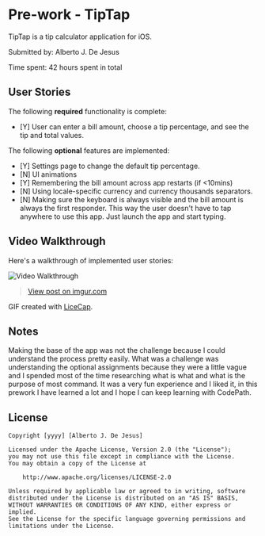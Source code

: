 # Pre-work - TipTap

TipTap is a tip calculator application for iOS.

Submitted by: Alberto J. De Jesus

Time spent: 42 hours spent in total

## User Stories

The following **required** functionality is complete:
* [Y] User can enter a bill amount, choose a tip percentage, and see the tip and total values.

The following **optional** features are implemented:
* [Y] Settings page to change the default tip percentage.
* [N] UI animations
* [Y] Remembering the bill amount across app restarts (if <10mins)
* [N] Using locale-specific currency and currency thousands separators.
* [N] Making sure the keyboard is always visible and the bill amount is always the first responder. This way the user doesn't have to tap anywhere to use this app. Just launch the app and start typing.

## Video Walkthrough 

Here's a walkthrough of implemented user stories:

<img src='http://imgur.com/53ZsaWA' width='' alt='Video Walkthrough' />
<blockquote class="imgur-embed-pub" lang="en" data-id="53ZsaWA"><a href="//imgur.com/53ZsaWA">View post on imgur.com</a></blockquote><script async src="//s.imgur.com/min/embed.js" charset="utf-8"></script>

GIF created with [LiceCap](http://www.cockos.com/licecap/).

## Notes

Making the base of the app was not the challenge because I could understand the process pretty easily. What was a challenge was
understanding the optional assignments because they were a little vague and I spended most of the time researching what is what 
and what is the purpose of most command. It was a very fun experience and I liked it, in this prework I have learned a lot and 
I hope I can keep learning with CodePath.

## License

    Copyright [yyyy] [Alberto J. De Jesus]

    Licensed under the Apache License, Version 2.0 (the "License");
    you may not use this file except in compliance with the License.
    You may obtain a copy of the License at

        http://www.apache.org/licenses/LICENSE-2.0

    Unless required by applicable law or agreed to in writing, software
    distributed under the License is distributed on an "AS IS" BASIS,
    WITHOUT WARRANTIES OR CONDITIONS OF ANY KIND, either express or implied.
    See the License for the specific language governing permissions and
    limitations under the License.
